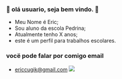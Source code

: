 ### 🍒 olá usuario, seja bem vindo. 🍒

- Meu Nome é Eric;
- Sou aluno da escola Pedrina;
- Atualmente tenho X anos;
- este é um perfil para trabalhos escolares.

 ### vocë pode falar por comigo email

- ericcugik@gmail.com
  ![]( https://media1.tenor.com/m/opEBWw0uddoAAAAC/umm.gif)
  
